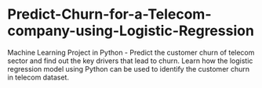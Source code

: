 # Predict-Churn-for-a-Telecom-company-using-Logistic-Regression
Machine Learning Project in Python - Predict the customer churn of telecom sector and find out the key drivers that lead to churn. Learn how the logistic regression model using Python can be used to identify the customer churn in telecom dataset.
